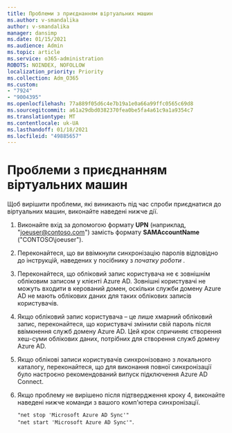 ```yaml
---
title: Проблеми з приєднанням віртуальних машин
ms.author: v-smandalika
author: v-smandalika
manager: dansimp
ms.date: 01/15/2021
ms.audience: Admin
ms.topic: article
ms.service: o365-administration
ROBOTS: NOINDEX, NOFOLLOW
localization_priority: Priority
ms.collection: Adm_O365
ms.custom:
- "7924"
- "9004395"
ms.openlocfilehash: 77a889f05d6c4e7b19a1e0a66a99ffc0565c69d8
ms.sourcegitcommit: a61a29dbd0382370fea0be5fa4a61c9a1a9354c7
ms.translationtype: MT
ms.contentlocale: uk-UA
ms.lasthandoff: 01/18/2021
ms.locfileid: "49885657"
---
```

# <a name="issue-joining-vms"></a>Проблеми з приєднанням віртуальних машин

Щоб вирішити проблеми, які виникають під час спроби приєднатися до віртуальних машин, виконайте наведені нижче дії.

1. Виконайте вхід за допомогою формату **UPN** (наприклад, "joeuser@contoso.com") замість формату **SAMAccountName** ("CONTOSO\joeuser").
2. Переконайтеся, що ви ввімкнули синхронізацію паролів відповідно до інструкцій, наведених у посібнику з *початку роботи* .
3. Переконайтеся, що обліковий запис користувача не є зовнішнім обліковим записом у клієнті Azure AD. Зовнішні користувачі не можуть входити в керований домен, оскільки служби домену Azure AD не мають облікових даних для таких облікових записів користувачів.
4. Якщо обліковий запис користувача – це лише хмарний обліковий запис, переконайтеся, що користувачі змінили свій пароль після ввімкнення служб домену Azure AD. Цей крок спричиняє створення хеш-суми облікових даних, потрібних для створення служб домену Azure AD.
5. Якщо облікові записи користувачів синхронізовано з локального каталогу, переконайтеся, що для виконання повної синхронізації було настроєно рекомендований випуск підключення Azure AD Connect.
6. Якщо проблему не вирішено після підтвердження кроку 4, виконайте наведені нижче команди з вашого комп'ютера синхронізації.
 
     `"net stop 'Microsoft Azure AD Sync'"`  
     `"net start 'Microsoft Azure AD Sync'"`.